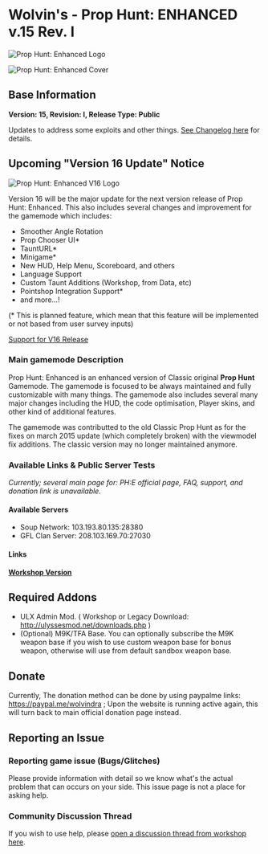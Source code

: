 # Wolvin's - Prop Hunt: ENHANCED v.15 Rev. I

![Prop Hunt: Enhanced Logo](https://i.ibb.co/7Yq3PhX/image.png "Prop Hunt: Enhanced v.15")

![Prop Hunt: Enhanced Cover](https://i.ibb.co/4PV3QSk/image.png "Prop Hunt: Enhanced v.15 New Main Menu")

## Base Information
**Version: 15, Revision: I, Release Type: Public**

Updates to address some exploits and other things. [See Changelog here](https://steamcommunity.com/sharedfiles/filedetails/changelog/417565863) for details.

## Upcoming "Version 16 Update" Notice

![Prop Hunt: Enhanced V16 Logo](https://i.ibb.co/gP5qzwc/phe.jpg "Prop Hunt: Enhanced v.16")

Version 16 will be the major update for the next version release of Prop Hunt: Enhanced. This also includes several changes and improvement for the gamemode which includes:
- Smoother Angle Rotation
- Prop Chooser UI*
- TauntURL*
- Minigame*
- New HUD, Help Menu, Scoreboard, and others
- Language Support
- Custom Taunt Additions (Workshop, from Data, etc)
- Pointshop Integration Support*
- and more...!

(* This is planned feature, which mean that this feature will be implemented or not based from user survey inputs)

[Support for V16 Release](https://ko-fi.com/post/Prop-Hunt-Enhanced-XVI---Teaser-T6T2OHNJ)

### Main gamemode Description
Prop Hunt: Enhanced is an enhanced version of Classic original **Prop Hunt** Gamemode. The gamemode is focused to be always maintained and fully customizable with many things.
The gamemode also includes several many major changes including the HUD, the code optimisation, Player skins, and other kind of additional features.

The gamemode was contributted to the old Classic Prop Hunt as for the fixes on march 2015 update (which completely broken) with the viewmodel fix additions. The classic version may no longer
maintained anymore.

### Available Links & Public Server Tests

*Currently; several main page for: PH:E official page, FAQ, support, and donation link is unavailable.*

#### Available Servers
- Soup Network: 103.193.80.135:28380
- GFL Clan Server: 208.103.169.70:27030

#### Links

[**Workshop Version**](https://steamcommunity.com/sharedfiles/filedetails/?id=417565863)

## Required Addons
* ULX Admin Mod. ( Workshop or Legacy Download: http://ulyssesmod.net/downloads.php )
* (Optional) M9K/TFA Base. You can optionally subscribe the M9K weapon base if you wish to use custom weapon base for bonus weapon, otherwise will use from default sandbox weapon base.

## Donate
Currently, The donation method can be done by using paypalme links: https://paypal.me/wolvindra ; Upon the website is running active again, this will turn back to main official donation page instead.

## Reporting an Issue

### Reporting game issue (Bugs/Glitches)
Please provide information with detail so we know what's the actual problem that can occurs on your side. This issue page is not a place for asking help.

### Community Discussion Thread
If you wish to use help, please [open a discussion thread from workshop here](http://steamcommunity.com/sharedfiles/filedetails/discussions/417565863).